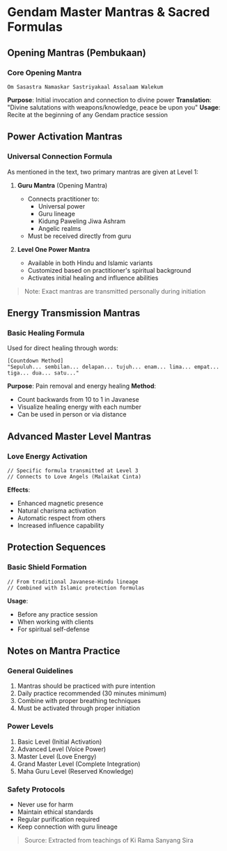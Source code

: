 # Gendam Master Mantras & Sacred Formulas

## Opening Mantras (Pembukaan)

### Core Opening Mantra
```sanskrit
Om Sasastra Namaskar Sastriyakaal Assalaam Walekum
```
**Purpose**: Initial invocation and connection to divine power
**Translation**: "Divine salutations with weapons/knowledge, peace be upon you"
**Usage**: Recite at the beginning of any Gendam practice session

## Power Activation Mantras

### Universal Connection Formula
As mentioned in the text, two primary mantras are given at Level 1:
1. **Guru Mantra** (Opening Mantra)
   - Connects practitioner to:
     - Universal power
     - Guru lineage
     - Kidung Paweling Jiwa Ashram
     - Angelic realms
   - Must be received directly from guru

2. **Level One Power Mantra**
   - Available in both Hindu and Islamic variants
   - Customized based on practitioner's spiritual background
   - Activates initial healing and influence abilities

> Note: Exact mantras are transmitted personally during initiation

## Energy Transmission Mantras

### Basic Healing Formula
Used for direct healing through words:
```javanese
[Countdown Method]
"Sepuluh... sembilan... delapan... tujuh... enam... lima... empat... tiga... dua... satu..."
```
**Purpose**: Pain removal and energy healing
**Method**: 
- Count backwards from 10 to 1 in Javanese
- Visualize healing energy with each number
- Can be used in person or via distance

## Advanced Master Level Mantras

### Love Energy Activation
```javanese
// Specific formula transmitted at Level 3
// Connects to Love Angels (Malaikat Cinta)
```
**Effects**:
- Enhanced magnetic presence
- Natural charisma activation
- Automatic respect from others
- Increased influence capability

## Protection Sequences

### Basic Shield Formation
```sanskrit
// From traditional Javanese-Hindu lineage
// Combined with Islamic protection formulas
```
**Usage**:
- Before any practice session
- When working with clients
- For spiritual self-defense

## Notes on Mantra Practice

### General Guidelines
1. Mantras should be practiced with pure intention
2. Daily practice recommended (30 minutes minimum)
3. Combine with proper breathing techniques
4. Must be activated through proper initiation

### Power Levels
1. Basic Level (Initial Activation)
2. Advanced Level (Voice Power)
3. Master Level (Love Energy)
4. Grand Master Level (Complete Integration)
5. Maha Guru Level (Reserved Knowledge)

### Safety Protocols
- Never use for harm
- Maintain ethical standards
- Regular purification required
- Keep connection with guru lineage

> Source: Extracted from teachings of Ki Rama Sanyang Sira
